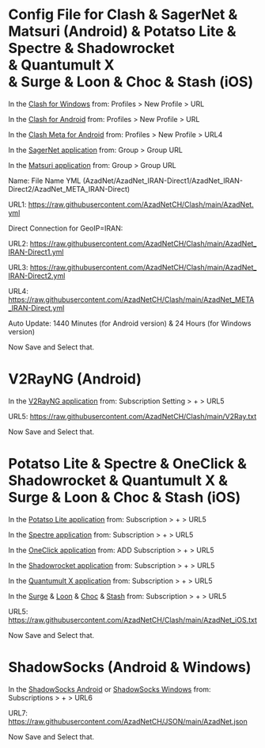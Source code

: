 # Config File for Clash & SagerNet & Matsuri (Android) & Potatso Lite & Spectre & Shadowrocket & Quantumult X & Surge & Loon & Choc & Stash (iOS)

In the [Clash for Windows](https://github.com/Fndroid/clash_for_windows_pkg/releases/latest) from:
Profiles > New Profile > URL

In the [Clash for Android](https://github.com/Kr328/ClashForAndroid/releases/latest) from:
Profiles > New Profile > URL

In the [Clash Meta for Android](https://github.com/MetaCubeX/ClashMetaForAndroid/releases) from:
Profiles > New Profile > URL4

In the [SagerNet application](https://github.com/SagerNet/SagerNet/releases/latest) from:
Group > Group URL

In the [Matsuri application](https://github.com/Matsuridayo/Matsuri/releases/latest) from:
Group > Group URL

Name: File Name YML (AzadNet/AzadNet_IRAN-Direct1/AzadNet_IRAN-Direct2/AzadNet_META_IRAN-Direct)

URL1: https://raw.githubusercontent.com/AzadNetCH/Clash/main/AzadNet.yml

Direct Connection for GeoIP=IRAN:

URL2: https://raw.githubusercontent.com/AzadNetCH/Clash/main/AzadNet_IRAN-Direct1.yml

URL3: https://raw.githubusercontent.com/AzadNetCH/Clash/main/AzadNet_IRAN-Direct2.yml

URL4: https://raw.githubusercontent.com/AzadNetCH/Clash/main/AzadNet_META_IRAN-Direct.yml

Auto Update:
1440 Minutes (for Android version)
&
24 Hours (for Windows version)

Now Save and Select that.

# V2RayNG (Android)
In the [V2RayNG application](https://play.google.com/store/apps/details?id=com.v2ray.ang) from:
Subscription Setting > + > URL5

URL5: https://raw.githubusercontent.com/AzadNetCH/Clash/main/V2Ray.txt

Now Save and Select that.


# Potatso Lite & Spectre & OneClick & Shadowrocket & Quantumult X & Surge & Loon & Choc & Stash (iOS)

In the [Potatso Lite application](https://apps.apple.com/us/app/potatso-lite/id1239860606) from:
Subscription > + > URL5

In the [Spectre application](https://apps.apple.com/us/app/spectre-vpn/id1508712998) from:
Subscription > + > URL5

In the [OneClick application](https://apps.apple.com/us/app/oneclick-safe-easy-fast/id1545555197) from:
ADD Subscription > + > URL5

In the [Shadowrocket application](https://apps.apple.com/us/app/shadowrocket/id932747118) from:
Subscription > + > URL5

In the [Quantumult X application](https://apps.apple.com/us/app/quantumult-x/id1443988620) from:
Subscription > + > URL5

In the [Surge](https://apps.apple.com/us/app/id1442620678) & [Loon](https://apps.apple.com/us/app/loon/id1373567447) & [Choc](https://apps.apple.com/us/app/choc/id1582542227) & [Stash](https://apps.apple.com/us/app/stash-proxy-utility/id1596063349) from:
Subscription > + > URL5

URL5: https://raw.githubusercontent.com/AzadNetCH/Clash/main/AzadNet_iOS.txt

Now Save and Select that.


# ShadowSocks (Android & Windows)

In the [ShadowSocks Android](https://play.google.com/store/apps/details?id=com.github.shadowsocks) or [ShadowSocks Windows](https://github.com/shadowsocks/shadowsocks-windows/releases/latest) from:
Subscriptions > + > URL6

URL7: https://raw.githubusercontent.com/AzadNetCH/JSON/main/AzadNet.json

Now Save and Select that.
